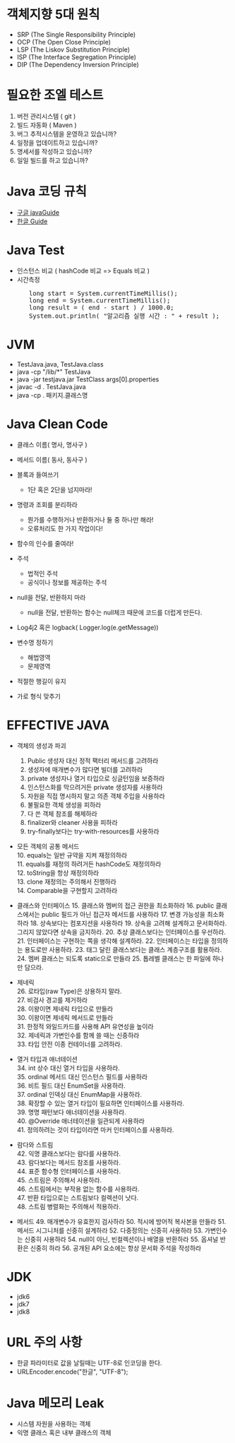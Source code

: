 # 객체지향 5대 원칙
 - SRP (The Single Responsibility Principle)
 - OCP (The Open Close Principle)
 - LSP (The Liskov Substitution Principle)
 - ISP (The Interface Segregation Principle)
 - DIP (The Dependency Inversion Principle)

# 필요한 조엘 테스트  

 1. 버전 관리시스템 ( git )  
 2. 빌드 자동화 ( Maven )  
 3. 버그 추적시스템을 운영하고 있습니까?   
 4. 일정을 업데이트하고 있습니까?  
 5. 명세서를 작성하고 있습니까?  
 6. 일일 빌드를 하고 있습니까?  


# Java 코딩 규칙

 - [구글 javaGuide](https://google.github.io/styleguide/javaguide.html)
 - [한글 Guide](https://myeonguni.tistory.com/1596)


# Java Test

 - 인스턴스 비교 ( hashCode 비교 => Equals 비교 ) 
 - 시간측정
 
<pre>
      long start = System.currentTimeMillis();  
      long end = System.currentTimeMillis();  
      long result = ( end - start ) / 1000.0;  
      System.out.println( "알고리즘 실행 시간 : " + result );  
</pre>
 
 
# JVM

 - TestJava.java, TestJava.class
 - java -cp "/lib/*" TestJava
 - java -jar testjava.jar TestClass args[0].properties
 - javac -d . TestJava.java
 - java -cp . 패키지.클래스명
  
  
 # Java Clean Code
 
- 클래스 이름( 명사, 명사구 )

- 메서드 이름( 동사, 동사구 )

- 블록과 들여쓰기
  - 1단 혹은 2단을 넘지마라!

- 명령과 조회를 분리하라
  - 뭔가를 수행하거나 반환하거나 둘 중 하나만 해라!
  - 오류처리도 한 가지 작업이다!
  
- 함수의 인수를 줄여라!

- 주석
  - 법적인 주석
  - 공식이나 정보를 제공하는 주석

- null을 전달, 반환하지 마라
  - null을 전달, 반환하는 함수는 null체크 때문에 코드를 더럽게 만든다.
  
- Log4j2 혹은 logback( Logger.log(e.getMessage))
- 변수명 정하기
  - 해법영역
  - 문제영역
  
- 적절한 행길이 유지
- 가로 형식 맞추기

# EFFECTIVE JAVA

 - 객체의 생성과 파괴
   1. Public 생성자 대신 정적 팩터리 메서드를 고려하라
   2. 생성자에 매개변수가 많다면 빌더를 고려하라
   3. private 생성자나 열거 타입으로 싱글턴임을 보증하라
   4. 인스턴스화를 막으려거든 private 생성자를 사용하라
   5. 자원을 직접 명시하지 말고 의존 객체 주입을 사용하라
   6. 불필요한 객체 생성을 피하라
   7. 다 쓴 객체 참조를 해제하라
   8. finalizer와 cleaner 사용을 피하라
   9. try-finally보다는 try-with-resources를 사용하라
   
 - 모든 객체의 공통 메서드    
   10. equals는 일반 규약을 지켜 재정의하라  
   11. equals를 재정의 하려거든 hashCode도 재정의하라  
   12. toString을 항상 재정의하라  
   13. clone 재정의는 주의해서 진행하라  
   14. Comparable을 구현할지 고려하라  

- 클래스와 인터페이스
   15. 클래스와 멤버의 접근 권한을 최소화하라
   16. public 클래스에서는 public 필드가 아닌 접근자 메서드를 사용하라
   17. 변경 가능성을 최소화하라
   18. 상속보다는 컴포지션을 사용하라
   19. 상속을 고려해 설계하고 문서화하라. 그리지 않았다면 상속을 금지하라.
   20. 추상 클래스보다는 인터페이스를 우선하라.
   21. 인터페이스는 구현하는 쪽을 생각해 설계하라.
   22. 인터페이스는 타입을 정의하는 용도로만 사용하라.
   23. 태그 달린 클래스보다는 클래스 계층구조를 활용하라.
   24. 멤버 클래스는 되도록 static으로 만들라
   25. 톱레벨 클래스는 한 파일에 하나만 담으라.

- 제네릭  
   26. 로타입(raw Type)은 상용하지 말라.  
   27. 비검사 경고를 제거하라  
   28. 이왕이면 제네릭 타입으로 만들라  
   30. 이왕이면 제네릭 메서드로 만들라  
   31. 한정적 와일드카드를 사용해 API 유연성을 높이라  
   32. 제네릭과 가변인수를 함께 쓸 때는 신중하라  
   33. 타입 안전 이종 컨테이너를 고려하라.  
   
- 열거 타입과 애너테이션  
   34. int 상수 대신 열거 타입을 사용하라.    
   35. ordinal 메서드 대신 인스턴스 필드를 사용하라  
   36. 비트 필드 대신 EnumSet을 사용하라.  
   37. ordinal 인덱싱 대신 EnumMap을 사용하라.   
   38. 확장할 수 있는 열거 타입이 필요하면 인터페이스를 사용하라.  
   39. 명명 패턴보다 애너테이션을 사용하라.  
   40. @Override 애너테이션을 일관되게 사용하라  
   41. 정의하려는 것이 타입이라면 마커 인터페이스를 사용하라.  
   
- 람다와 스트림  
   42. 익명 클래스보다는 람다를 사용하라.  
   43. 람다보다는 메서드 참조를 사용하라.  
   44. 표준 함수형 인터페이스를 사용하라.  
   45. 스트림은 주의해서 사용하라.  
   46. 스트림에서는 부작용 없는 함수를 사용하라.  
   47. 반환 타입으로는 스트림보다 컬렉션이 낫다.  
   48. 스트림 병렬화는 주의해서 적용하라.  

- 메서드
   49. 매개변수가 유효한지 검사하라
   50. 적시에 방어적 복사본을 만들라
   51. 메서드 시그니처를 신중히 설계하라
   52. 다중정의는 신중히 사용하라
   53. 가변인수는 신중히 사용하라
   54. null이 아닌, 빈컬렉션이나 배열을 반환하라
   55. 옵셔널 반환은 신중히 하라
   56. 공개된 API 요소에는 항상 문서화 주석을 작성하라
   
# JDK
 - jdk6  
 - jdk7  
 - jdk8  
 
 # URL 주의 사항
  - 한글 파라미터로 값을 날릴때는 UTF-8로 인코딩을 한다.  
  - URLEncoder.encode("한글", "UTF-8");  

# Java 메모리 Leak
  - 시스템 자원을 사용하는 객체
  - 익명 클래스 혹은 내부 클래스의 객체
